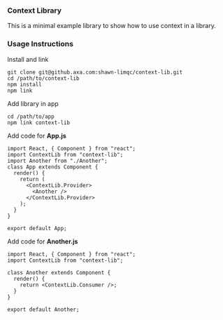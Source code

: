 ### Context Library

This is a minimal example library to show how to use context in a library.

### Usage Instructions

Install and link

```
git clone git@github.axa.com:shawn-limqc/context-lib.git
cd /path/to/context-lib
npm install
npm link
```

Add library in app

```
cd /path/to/app
npm link context-lib
```

Add code for **App.js**

```
import React, { Component } from "react";
import ContextLib from "context-lib";
import Another from "./Another";
class App extends Component {
  render() {
    return (
      <ContextLib.Provider>
        <Another />
      </ContextLib.Provider>
    );
  }
}

export default App;
```

Add code for **Another.js**

```
import React, { Component } from "react";
import ContextLib from "context-lib";

class Another extends Component {
  render() {
    return <ContextLib.Consumer />;
  }
}

export default Another;
```
